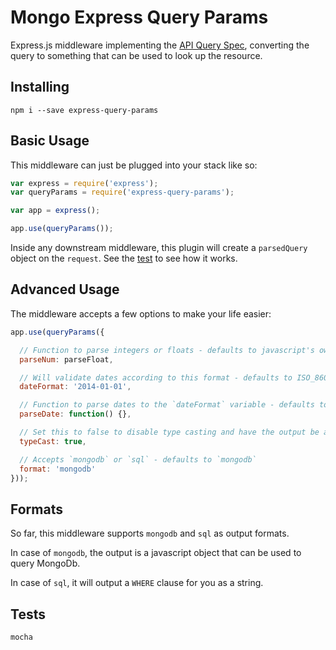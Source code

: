 # Mongo Express Query Params

Express.js middleware implementing the [API Query Spec](http://mgmco.github.io/api-query-spec/), converting the query to something that can be used to look up the resource.

## Installing

```
npm i --save express-query-params
```

## Basic Usage

This middleware can just be plugged into your stack like so:

```js
var express = require('express');
var queryParams = require('express-query-params');

var app = express();

app.use(queryParams());
```

Inside any downstream middleware, this plugin will create a `parsedQuery` object on the `request`. See the [test](https://github.com/mtimofiiv/express-query-params/blob/master/test/test.js) to see how it works.

## Advanced Usage

The middleware accepts a few options to make your life easier:

```js
app.use(queryParams({

  // Function to parse integers or floats - defaults to javascript's own parseFloat
  parseNum: parseFloat,

  // Will validate dates according to this format - defaults to ISO_8601
  dateFormat: '2014-01-01',

  // Function to parse dates to the `dateFormat` variable - defaults to Moment.js
  parseDate: function() {},

  // Set this to false to disable type casting and have the output be all strings
  typeCast: true,

  // Accepts `mongodb` or `sql` - defaults to `mongodb`
  format: 'mongodb'
}));
```

## Formats

So far, this middleware supports `mongodb` and `sql` as output formats.

In case of `mongodb`, the output is a javascript object that can be used to query MongoDb.

In case of `sql`, it will output a `WHERE` clause for you as a string.

## Tests

```
mocha
```
